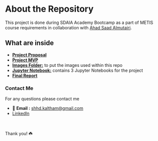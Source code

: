 # About the Repository 
This project is done during SDAIA Academy Bootcamp as a part of METIS course requirements in collaboration with [Ahad Saad Almutairi](https://github.com/AhadAl977).
## What are inside 
- [**Project Proposal**](https://github.com/shhdSU/Heterogeneity_Activity_Recognizer_Using_Classification/blob/main/Heterogeneity_Activity_Recognizer_Using_Classification_Proposal.md)
- [**Project MVP**](https://github.com/shhdSU/Heterogeneity_Activity_Recognizer_Using_Classification/blob/main/Heterogeneity_Activity_Recognizer_Using_Classification_MVP.md)
- [**Images Folder:**](https://github.com/shhdSU/Heterogeneity_Activity_Recognizer_Using_Classification/tree/main/Image) to put the images used within this repo
- [**Jupyter Notebook:**](https://github.com/shhdSU/Heterogeneity_Activity_Recognizer_Using_Classification/tree/main/Jupyter_Notebooks) contains 3 Jupyter Notebooks for the project
- [**Final Report**](https://github.com/shhdSU/Heterogeneity_Activity_Recognizer_Using_Classification/blob/main/Heterogeneity_Activity_Recognizer_Using_Classification_Final_Report.md)


### Contact Me
For any questions please contact me <br/>
- 📧 **Email :** shhd.kaltham@gmail.com <br/>
- [LinkedIn](www.linkedin.com/in/shahad-alkaltham)

<br/><br/>
Thank you! ☘️
